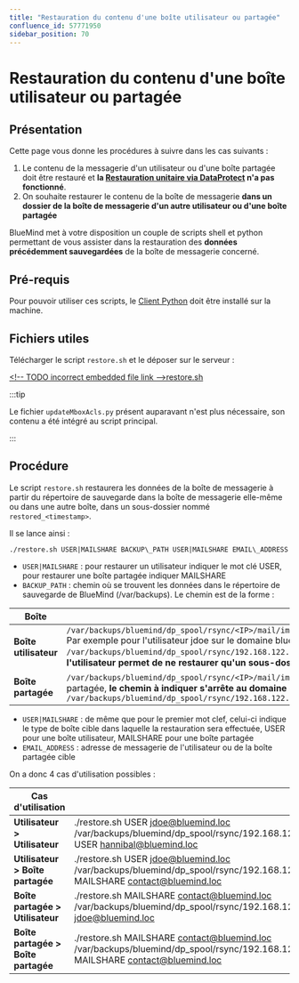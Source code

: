 ```yaml
---
title: "Restauration du contenu d'une boîte utilisateur ou partagée"
confluence_id: 57771950
sidebar_position: 70
---
```

# Restauration du contenu d'une boîte utilisateur ou partagée

## Présentation

Cette page vous donne les procédures à suivre dans les cas suivants :

1. Le contenu de la messagerie d'un utilisateur ou d'une boîte partagée doit être restauré et **la [Restauration unitaire via DataProtect](https://forge.bluemind.net/confluence/display/BM35/Restauration+unitaire+-+Navigation+DataProtect) n'a pas fonctionné**.
2. On souhaite restaurer le contenu de la boîte de messagerie **dans un dossier de la boîte de messagerie d'un autre utilisateur ou d'une boîte partagée**

BlueMind met à votre disposition un couple de scripts shell et python permettant de vous assister dans la restauration des **données précédemment sauvegardées** de la boîte de messagerie concerné.

## Pré-requis

Pour pouvoir utiliser ces scripts, le [Client Python](/Guide_du_développeur/API_BlueMind/Client_Python/) doit être installé sur la machine.

## Fichiers utiles

Télécharger le script `restore.sh` et le déposer sur le serveur :

[&lt;!-- TODO incorrect embedded file link -->restore.sh](/confluence/download/attachments/57771950/restore.sh?version=1&modificationDate=1639652921392&api=v2) 


:::tip

Le fichier `updateMboxAcls.py` présent auparavant n'est plus nécessaire, son contenu a été intégré au script principal.

:::

## Procédure

Le script `restore.sh` restaurera les données de la boîte de messagerie à partir du répertoire de sauvegarde dans la boîte de messagerie elle-même ou dans une autre boîte, dans un sous-dossier nommé `restored_<timestamp>`.

Il se lance ainsi :

```
./restore.sh USER|MAILSHARE BACKUP\_PATH USER|MAILSHARE EMAIL\_ADDRESS
```

- `USER|MAILSHARE` : pour restaurer un utilisateur indiquer le mot clé USER, pour restaurer une boîte partagée indiquer MAILSHARE
- `BACKUP_PATH` : chemin où se trouvent les données dans le répertoire de sauvegarde de BlueMind (/var/backups). Le chemin est de la forme :

| Boîte | Chemin |
|-----------------------|------- |
| **Boîte utilisateur** | `/var/backups/bluemind/dp_spool/rsync/<IP>/mail/imap/<sauvegarde>/var/spool/cyrus/data/<domaine>/domain/<initiale_domaine>/<domaine>/<initiale_utilisateur>/user/<utilisateur>/` Par exemple pour l'utilisateur jdoe sur le domaine bluemind.loc : `/var/backups/bluemind/dp_spool/rsync/192.168.122.148/mail/imap/806/var/spool/cyrus/data/bluemind_loc/domain/b/bluemind.loc/j/user/jdoe/` **La spécification du dossier de l'utilisateur permet de ne restaurer qu'un sous-dossier en particulier.**| 
| **Boîte partagée** | `/var/backups/bluemind/dp_spool/rsync/<IP>/mail/imap/<sauvegarde>/var/spool/cyrus/data/<domaine>/domain/<initiale_domaine>/<domaine>/` On remarque ici que pour une boîte partagée, **le chemin à indiquer s'arrête au domaine concerné**. Ainsi, le chemin est toujours le même pour toutes les boîtes du domaine. Par exemple dans notre domaine bluemind.loc : `/var/backups/bluemind/dp_spool/rsync/192.168.122.148/mail/imap/806/var/spool/cyrus/data/bluemind_loc/domain/b/bluemind.loc/` |

- `USER|MAILSHARE` : de même que pour le premier mot clef, celui-ci indique le type de boîte cible dans laquelle la restauration sera effectuée, USER pour une boîte utilisateur, MAILSHARE pour une boîte partagée
- `EMAIL_ADDRESS` : adresse de messagerie de l'utilisateur ou de la boîte partagée cible

On a donc 4 cas d'utilisation possibles :

| Cas d'utilisation |  |
|-------------------------------| - |
| **Utilisateur > Utilisateur** | ./restore.sh USER jdoe@bluemind.loc /var/backups/bluemind/dp_spool/rsync/192.168.122.148/mail/imap/817/var/spool/cyrus/data/bluemind_loc/domain/b/bluemind.loc/j/user/jdoe/ USER hannibal@bluemind.loc |
| **Utilisateur > Boîte partagée** | ./restore.sh USER jdoe@bluemind.loc /var/backups/bluemind/dp_spool/rsync/192.168.122.148/mail/imap/817/var/spool/cyrus/data/bluemind_loc/domain/b/bluemind.loc/j/user/jdoe/ MAILSHARE contact@bluemind.loc |
| **Boîte partagée > Utilisateur** | ./restore.sh MAILSHARE contact@bluemind.loc /var/backups/bluemind/dp_spool/rsync/192.168.122.148/mail/imap/817/var/spool/cyrus/data/bluemind_loc/domain/b/bluemind.loc/ USER jdoe@bluemind.loc |
| **Boîte partagée > Boîte partagée** | ./restore.sh MAILSHARE contact@bluemind.loc /var/backups/bluemind/dp_spool/rsync/192.168.122.148/mail/imap/817/var/spool/cyrus/data/bluemind_loc/domain/b/bluemind.loc/ MAILSHARE contact@bluemind.loc |


